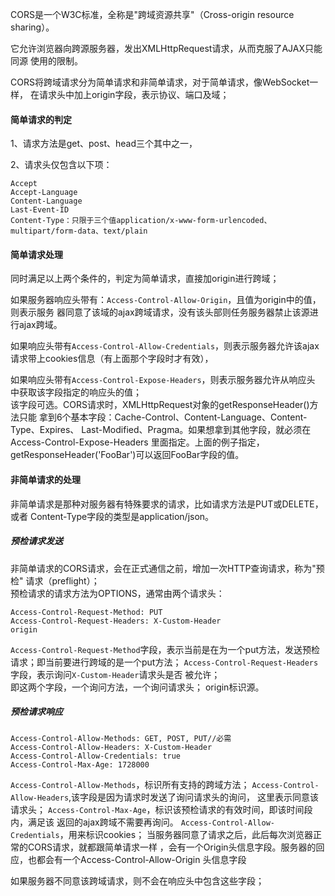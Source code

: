 CORS是一个W3C标准，全称是"跨域资源共享"（Cross-origin resource sharing）。

它允许浏览器向跨源服务器，发出XMLHttpRequest请求，从而克服了AJAX只能同源
使用的限制。

CORS将跨域请求分为简单请求和非简单请求，对于简单请求，像WebSocket一样，
在请求头中加上origin字段，表示协议、端口及域；  

#### 简单请求的判定
1、请求方法是get、post、head三个其中之一，  

2、请求头仅包含以下项：
```
Accept
Accept-Language
Content-Language
Last-Event-ID
Content-Type：只限于三个值application/x-www-form-urlencoded、multipart/form-data、text/plain
```
#### 简单请求处理
同时满足以上两个条件的，判定为简单请求，直接加origin进行跨域；  

如果服务器响应头带有：`Access-Control-Allow-Origin`，且值为origin中的值，则表示服务
器同意了该域的ajax跨域请求，没有该头部则任务服务器禁止该源进行ajax跨域。  

如果响应头带有`Access-Control-Allow-Credentials`，则表示服务器允许该ajax
请求带上cookies信息（有上面那个字段时才有效），  

如果响应头带有`Access-Control-Expose-Headers`，则表示服务器允许从响应头
中获取该字段指定的响应头的值；   
该字段可选。CORS请求时，XMLHttpRequest对象的getResponseHeader()方法只能
拿到6个基本字段：Cache-Control、Content-Language、Content-Type、Expires、
Last-Modified、Pragma。如果想拿到其他字段，就必须在Access-Control-Expose-Headers
里面指定。上面的例子指定，getResponseHeader('FooBar')可以返回FooBar字段的值。
#### 非简单请求的处理
非简单请求是那种对服务器有特殊要求的请求，比如请求方法是PUT或DELETE，或者
Content-Type字段的类型是application/json。
##### 预检请求发送
非简单请求的CORS请求，会在正式通信之前，增加一次HTTP查询请求，称为"预检"
请求（preflight）；  
预检请求的请求方法为OPTIONS，通常由两个请求头：
```
Access-Control-Request-Method: PUT
Access-Control-Request-Headers: X-Custom-Header
origin
```
`Access-Control-Request-Method`字段，表示当前是在为一个put方法，发送预检
请求；即当前要进行跨域的是一个put方法；
`Access-Control-Request-Headers`字段，表示询问`X-Custom-Header`请求头是否
被允许；  
即这两个字段，一个询问方法，一个询问请求头；
origin标识源。
##### 预检请求响应
```
Access-Control-Allow-Methods: GET, POST, PUT//必需
Access-Control-Allow-Headers: X-Custom-Header
Access-Control-Allow-Credentials: true
Access-Control-Max-Age: 1728000
```
`Access-Control-Allow-Methods`，标识所有支持的跨域方法；
`Access-Control-Allow-Headers`,该字段是因为请求时发送了询问请求头的询问，
这里表示同意该请求头；
`Access-Control-Max-Age`，标识该预检请求的有效时间，即该时间段内，满足该
返回的ajax跨域不需要再询问。
`Access-Control-Allow-Credentials`，用来标识cookies；
当服务器同意了请求之后，此后每次浏览器正常的CORS请求，就都跟简单请求一样
，会有一个Origin头信息字段。服务器的回应，也都会有一个Access-Control-Allow-Origin
头信息字段

如果服务器不同意该跨域请求，则不会在响应头中包含这些字段；
